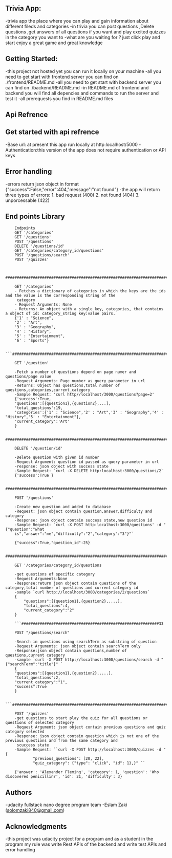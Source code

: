 
## Trivia App:

-trivia app the place where you can play and gain information about different fileds and categories
-in trivia you can post questions ,Delete questions ,get answers of all questions if you want and play excited quizzes in the category you want to
-what are you  waiting for ? just click play and start enjoy a great game and great knowledge 


## Getting Started:

-this project not hosted yet you can run it locally on your machine
-all you need to get start with frontend server you can find on ./frontend/README.md
-all you need to get start with backend server you can find on ./backend/README.md
-in README.md of frontend and backend you will find all depencies and commands to run the server and test it 
-all prerequests you find in README.md files

## Api Refrence

   ## Get started with api refrence
   -Base url: at present this app run locally at http:localhost/5000
   -Authentication:this version of the app does not require authentication or API keys
   
   ## Error handling 
   -errors return json object in format {"success":False,"error":404,"message":"not found"}
   -the app will return three types of errors:
     1. bad request (400)
     2. not found (404)
     3. unporcessable (422)
     
   ## End points Library
		     
		Endpoints
		GET '/categories'
		GET '/questions'
		POST '/questions'
		DELETE '/questions/id'
		GET '/categories/category_id/questions'
		POST '/questions/search'
		POST '/quizzes'


		########################################################################

		GET '/categories'
		- Fetches a dictionary of categories in which the keys are the ids and the value is the corresponding string of the 
		 category
		- Request Arguments: None
		- Returns: An object with a single key, categories, that contains a object of id: category_string key:value pairs.
		{'1' : "Science",
		'2' : "Art",
		'3' : "Geography",
		'4' : "History",
		'5' : "Entertainment",
		'6' : "Sports"}

		```#########################################################################

		GET '/question'

		-Fetch a number of questions depend on page numer and questions/page value
		-Request Arguments: Page number as query parameter in url
		-Returns: Object has questions,total number of questions,categories,current_category
		-Sample Request: 'curl http//localhost/3000/questions?page=2'
		{'success':True,
		'questions':[{question1},{question2},...],
		'total_questions':19,
		'categories':{'1' : "Science",'2' : "Art",'3' : "Geography",'4' : "History",'5' : "Entertainment"},
		'current_category':'Art'
		}

		#########################################################################

		DELETE '/question/id'

		-Delete question with given id number
		-Request Argument: question id passed as query parameter in url
		-response: json object with success state
		-Sample Request: `curl -X DELETE http:localhost:3000/questions/2`
		{'success':True }

		#########################################################################

		POST '/questions'

		-Create new question and added to database
		-Request: json object contain question,answer,difficulty and category
		-Response: json object contain success state,new question id
		-Sample Request: `curl -X POST http:localhost:3000/questions' -d "{"question":"what
		is","answer":"me","difficulty":"2","category":"3"}"`
		     
		{"success":True,"question_id":25}

		########################################################################

		GET '/categories/category_id/questions

		-get questions of specific category
		-Request Arguments:None
		-Response:return json object contain questions of the category,total number of questions and current category id
		-sample `curl http://localhost/3000/categories/2/questions`
		{
		    "questions":[{question1},{question2},....],
		    "total_questions":4,
		    "current_category":"2"
		}

		```############################################################33

		POST "/questions/search"

		-Search in questions using searchTerm as substring of question
		-Request Arguments: json object contain searchTerm only
		-Response:json object contain questions,number of questions,current category
		-sample `curl -X POST http://localhost:3000/questions/search -d "{"searchTerm":"title"}" `
		{
		"questions":[{question1},{question2},....],
		"total_questions":2,
		"current_category":"1",
		"success":True
		}

		```#############################################################################################

		POST '/quizzes'
		-get questions to start play the quiz for all questions or questions of selected category
		-Request Argument: json object contain previous questions and quiz category selected
		-Response: json object contain question which is not one of the previous questions and from the same category and 
		 scuccess state
		-Sample Request: ``curl -X POST http://localhost:3000/quizzes -d "{
				"previous_questions": [20, 22],
				"quiz_category": {"type": "click", "id": 1},}" ``

		{'answer': 'Alexander Fleming', 'category': 1, 'question': 'Who discovered penicillin?', 'id': 21, 'difficulty': 3}
		
		
## Authors

-udacity fullstack nano degree program team
-Eslam Zaki (solomzaki840@gmail.com)


## Acknowledgments

-this project was udacity project for a program and as a student in the program my rule was write Rest APIs of the backend and write test APIs and error handling
		
		
		
		


		   
		     





